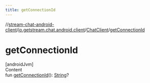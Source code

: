 ```yaml
---
title: getConnectionId
---
```

//[stream-chat-android-client](../../../index.md)/[io.getstream.chat.android.client](../index.md)/[ChatClient](index.md)/[getConnectionId](getConnectionId.md)



# getConnectionId  
[androidJvm]  
Content  
fun [getConnectionId](getConnectionId.md)(): [String](https://kotlinlang.org/api/latest/jvm/stdlib/kotlin/-string/index.html)?  



